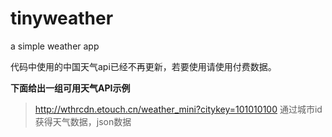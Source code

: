 # tinyweather
a simple weather app

代码中使用的中国天气api已经不再更新，若要使用请使用付费数据。

**下面给出一组可用天气API示例**

> http://wthrcdn.etouch.cn/weather_mini?citykey=101010100
    通过城市id获得天气数据，json数据
